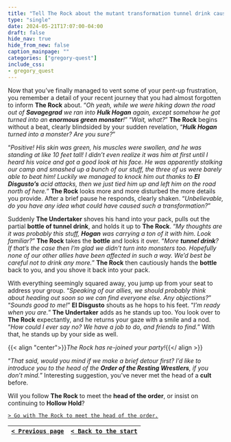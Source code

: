 ```yaml
---
title: "Tell The Rock about the mutant transformation tunnel drink caused for Hogan, then ask if everyone is ready to leave and track down Macho Man."
type: "single"
date: 2024-05-21T17:07:00-04:00
draft: false
hide_nav: true
hide_from_new: false
caption_mainpage: ""
categories: ["gregory-quest"]
include_css:
- gregory_quest
---
```


Now that you’ve finally managed to vent some of your pent-up frustration, you remember a detail of your recent journey that you had almost forgotten to inform **The Rock** about. “*Oh yeah, while we were hiking down the road out of **Savagegrad** we ran into **Hulk Hogan** again, except somehow he got turned into an **enormous green monster**!*” “*Wait, what?*” **The Rock** begins without a beat, clearly blindsided by your sudden revelation, “***Hulk Hogan** turned into a monster? Are you sure?*”

“*Positive! His skin was green, his muscles were swollen, and he was standing at like 10 feet tall! I didn’t even realize it was him at first until I heard his voice and got a good look at his face. He was apparently stalking our camp and smashed up a bunch of our stuff, the three of us were barely able to beat him! Luckily we managed to knock him out thanks to **El Disgusto’s** acid attacks, then we just tied him up and left him on the road north of here.*” **The Rock** looks more and more disturbed the more details you provide. After a brief pause he responds, clearly shaken. “*Unbelievable, do you have any idea what could have caused such a transformation?*”

Suddenly **The Undertaker** shoves his hand into your pack, pulls out the partial **bottle of tunnel drink**, and holds it up to **The Rock**. “*My thoughts are it was probably this stuff, **Hogan** was carrying a ton of it with him. Look familiar?*” **The Rock** takes the **bottle** and looks it over. “*More **tunnel drink**? If that’s the case then I’m glad we didn’t turn into monsters too. Hopefully none of our other allies have been affected in such a way. We’d best be careful not to drink any more.*” **The Rock** then cautiously hands the **bottle** back to you, and you shove it back into your pack.

With everything seemingly squared away, you jump up from your seat to address your group. “*Speaking of our allies, we should probably think about heading out soon so we can find everyone else. Any objections?*” “*Sounds good to me!*” **El Disgusto** shouts as he hops to his feet. “*I’m ready when you are.*” **The Undertaker** adds as he stands up too. You look over to **The Rock** expectantly, and he returns your gaze with a smile and a nod. “*How could I ever say no? We have a job to do, and friends to find.*” With that, he stands up by your side as well.

{{< align "center">}}*The Rock has re-joined your party!*{{</ align >}}

“*That said, would you mind if we make a brief detour first? I’d like to introduce you to the head of the **Order of the Resting Wrestlers**, if you don’t mind.*” Interesting suggestion, you’ve never met the head of a **cult** before.

Will you follow **The Rock** to meet the **head of the order**, or insist on continuing to **Hollow Hold**?

[``> Go with The Rock to meet the head of the order.``](../113)

|[``< Previous page``](../111)|[``< Back to the start``](../)|
|---|---|
